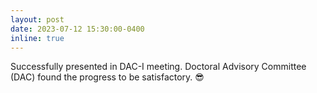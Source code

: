 ```yaml
---
layout: post
date: 2023-07-12 15:30:00-0400
inline: true
---
```


Successfully presented in DAC-I meeting. Doctoral Advisory Committee (DAC) found the progress to be satisfactory. :sunglasses:
